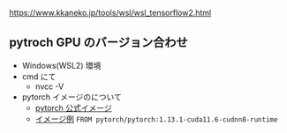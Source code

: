 
https://www.kkaneko.jp/tools/wsl/wsl_tensorflow2.html


## pytroch GPU のバージョン合わせ
- Windows(WSL2) 環境
- cmd にて
    - nvcc -V
- pytorch イメージのについて
    - [pytorch 公式イメージ](https://hub.docker.com/r/pytorch/pytorch/tags)
    - [イメージ例](https://hub.docker.com/layers/pytorch/pytorch/1.13.1-cuda11.6-cudnn8-runtime/images/sha256-1e26efd426b0fecbfe7cf3d3ae5003fada6ac5a76eddc1e042857f5d049605ee?context=explore)
    `
    FROM pytorch/pytorch:1.13.1-cuda11.6-cudnn8-runtime
    `
